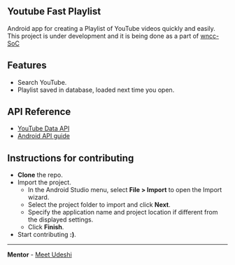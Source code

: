 Youtube Fast Playlist
-------------
Android app for creating a Playlist of YouTube videos quickly and easily. This project is under development and it is being done as a part of [wncc-SoC](http://wncc-iitb.org/soc/) 


Features
-------------
- Search YouTube.
- Playlist saved in database, loaded next time you open.


API Reference
-------------
- [YouTube Data API](https://developers.google.com/youtube/v3/)
- [Android API guide](https://developer.android.com/guide/)


Instructions for contributing
-------------
- **Clone** the repo.
- Import the project.
  - In the Android Studio menu, select **File > Import** to open the Import wizard.
  - Select the project folder to import and click **Next**.
  - Specify the application name and project location if different from the displayed settings.
  - Click **Finish**.
- Start contributing **:)**.

***

**Mentor** - [Meet Udeshi](https://github.com/udiboy1209)


